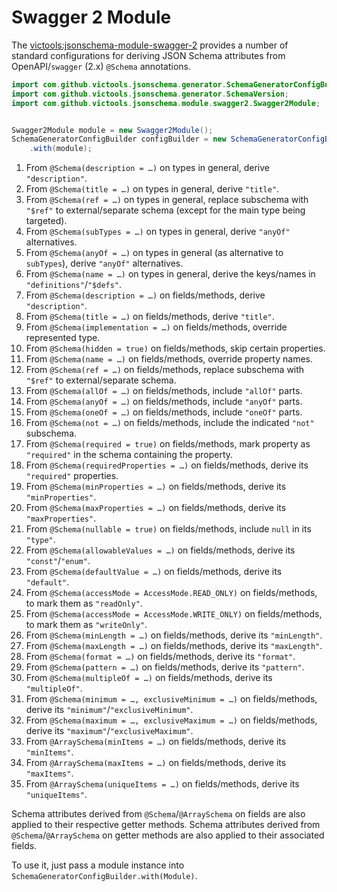 # Swagger 2 Module
The [victools:jsonschema-module-swagger-2](https://github.com/victools/jsonschema-generator/tree/master/jsonschema-module-swagger-2) provides a number of standard configurations for deriving JSON Schema attributes from OpenAPI/`swagger` (2.x) `@Schema` annotations.

```java
import com.github.victools.jsonschema.generator.SchemaGeneratorConfigBuilder;
import com.github.victools.jsonschema.generator.SchemaVersion;
import com.github.victools.jsonschema.module.swagger2.Swagger2Module;


Swagger2Module module = new Swagger2Module();
SchemaGeneratorConfigBuilder configBuilder = new SchemaGeneratorConfigBuilder(SchemaVersion.DRAFT_2019_09)
    .with(module);
```

1. From `@Schema(description = …)` on types in general, derive `"description"`.
2. From `@Schema(title = …)` on types in general, derive `"title"`.
3. From `@Schema(ref = …)` on types in general, replace subschema with `"$ref"` to external/separate schema (except for the main type being targeted).
4. From `@Schema(subTypes = …)` on types in general, derive `"anyOf"` alternatives.
5. From `@Schema(anyOf = …)` on types in general (as alternative to `subTypes`), derive `"anyOf"` alternatives.
6. From `@Schema(name = …)` on types in general, derive the keys/names in `"definitions"`/`"$defs"`.
7. From `@Schema(description = …)` on fields/methods, derive `"description"`.
8. From `@Schema(title = …)` on fields/methods, derive `"title"`.
9. From `@Schema(implementation = …)` on fields/methods, override represented type.
10. From `@Schema(hidden = true)` on fields/methods, skip certain properties.
11. From `@Schema(name = …)` on fields/methods, override property names.
12. From `@Schema(ref = …)` on fields/methods, replace subschema with `"$ref"` to external/separate schema.
13. From `@Schema(allOf = …)` on fields/methods, include `"allOf"` parts.
14. From `@Schema(anyOf = …)` on fields/methods, include `"anyOf"` parts.
15. From `@Schema(oneOf = …)` on fields/methods, include `"oneOf"` parts.
16. From `@Schema(not = …)` on fields/methods, include the indicated `"not"` subschema.
17. From `@Schema(required = true)` on fields/methods, mark property as `"required"` in the schema containing the property.
18. From `@Schema(requiredProperties = …)` on fields/methods, derive its `"required"` properties.
19. From `@Schema(minProperties = …)` on fields/methods, derive its `"minProperties"`.
20. From `@Schema(maxProperties = …)` on fields/methods, derive its `"maxProperties"`.
21. From `@Schema(nullable = true)` on fields/methods, include `null` in its `"type"`.
22. From `@Schema(allowableValues = …)` on fields/methods, derive its `"const"`/`"enum"`.
23. From `@Schema(defaultValue = …)` on fields/methods, derive its `"default"`.
24. From `@Schema(accessMode = AccessMode.READ_ONLY)` on fields/methods, to mark them as `"readOnly"`.
25. From `@Schema(accessMode = AccessMode.WRITE_ONLY)` on fields/methods, to mark them as `"writeOnly"`.
26. From `@Schema(minLength = …)` on fields/methods, derive its `"minLength"`.
27. From `@Schema(maxLength = …)` on fields/methods, derive its `"maxLength"`.
28. From `@Schema(format = …)` on fields/methods, derive its `"format"`.
29. From `@Schema(pattern = …)` on fields/methods, derive its `"pattern"`.
30. From `@Schema(multipleOf = …)` on fields/methods, derive its `"multipleOf"`.
31. From `@Schema(minimum = …, exclusiveMinimum = …)` on fields/methods, derive its `"minimum"`/`"exclusiveMinimum"`.
32. From `@Schema(maximum = …, exclusiveMaximum = …)` on fields/methods, derive its `"maximum"`/`"exclusiveMaximum"`.
33. From `@ArraySchema(minItems = …)` on fields/methods, derive its `"minItems"`.
34. From `@ArraySchema(maxItems = …)` on fields/methods, derive its `"maxItems"`.
35. From `@ArraySchema(uniqueItems = …)` on fields/methods, derive its `"uniqueItems"`.

Schema attributes derived from `@Schema`/`@ArraySchema` on fields are also applied to their respective getter methods.
Schema attributes derived from `@Schema`/`@ArraySchema` on getter methods are also applied to their associated fields.

To use it, just pass a module instance into `SchemaGeneratorConfigBuilder.with(Module)`.
